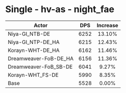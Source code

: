 # Single - hv-as - night_fae
| Actor | DPS | Increase |
|---|:---:|:---:|
|Niya-GI_NTB-DE|6252|13.10%|
|Niya-GI_NTP-DE_HA|6215|12.43%|
|Korayn-WHT-DE_HA|6162|11.46%|
|Dreamweaver-FoB-DE_HA|6156|11.36%|
|Dreamweaver-FoB_SB-DE|6041|9.27%|
|Korayn-WHT_FS-DE|5990|8.35%|
|Base|5528|0.00%|
